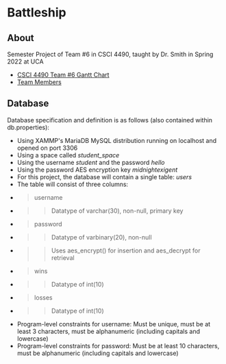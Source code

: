 # Battleship
## About
Semester Project of Team #6 in CSCI 4490, taught by Dr. Smith in Spring 2022 at UCA

* [CSCI 4490 Team #6 Gantt Chart](https://docs.google.com/spreadsheets/d/1rUP5cWph9T2Uh9NK1eyY8VFdHowtq0ac6O3bni1iBjY/edit?usp=sharing)
* [Team Members](https://github.com/CSCI-4490-Team-6/team-composition)

## Database
Database specification and definition is as follows (also contained within db.properties):
* Using XAMMP's MariaDB MySQL distribution running on localhost and opened on port 3306
* Using a space called *student_space*
* Using the username *student* and the password *hello*
* Using the password AES encryption key *midnightexigent*
* For this project, the database will contain a single table: *users*
* The table will consist of three columns:
* > username
* >> Datatype of varchar(30), non-null, primary key
* > password
* >> Datatype of varbinary(20), non-null
* >> Uses aes_encrypt() for insertion and aes_decrypt for retrieval
* > wins
* >> Datatype of int(10)
* > losses
* >> Datatype of int(10)
* Program-level constraints for username: Must be unique, must be at least 3 characters, must be alphanumeric (including capitals and lowercase)
* Program-level constraints for password: Must be at least 10 characters, must be alphanumeric (including capitals and lowercase)
